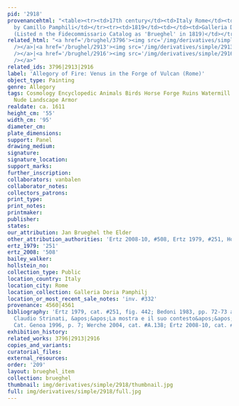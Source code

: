 ```yaml
---
pid: '2918'
provenancehtml: "<table><tr><td>17th century</td><td>Italy Rome</td><td>Possibly acquired
  by Camillo Pamphili</td></tr><tr><td>1819</td><td></td><td>Galleria Doria Pamphilj
  (Listed n the Fidecommissario Catalog as 'Brueghel' in 1819)</td></tr></table>"
related_html: "<a href='/brughel/3796'><img src='/img/derivatives/simple/3796/thumbnail.jpg'
  /></a>|<a href='/brughel/2913'><img src='/img/derivatives/simple/2913/thumbnail.jpg'
  /></a>|<a href='/brughel/2916'><img src='/img/derivatives/simple/2916/thumbnail.jpg'
  /></a>"
related_ids: 3796|2913|2916
label: 'Allegory of Fire: Venus in the Forge of Vulcan (Rome)'
object_type: Painting
genre: Allegory
tags: Cosmology Encyclopedic Animals Birds Horse Forge Ruins Watermill Van_Balen Volcano
  Nude Landscape Armor
realdate: ca. 1611
height_cm: '55'
width_cm: '95'
diameter_cm:
plate_dimensions:
support: Panel
drawing_medium:
signature:
signature_location:
support_marks:
further_inscription:
collaborators: vanbalen
collaborator_notes:
collectors_patrons:
print_type:
print_notes:
printmaker:
publisher:
states:
our_attribution: Jan Brueghel the Elder
other_attribution_authorities: 'Ertz 2008-10, #508, Ertz 1979, #251, Honig database'
ertz_1979: '251'
ertz_2008: '508'
bailey_walker:
hollstein_no:
collection_type: Public
location_country: Italy
location_city: Rome
location_collection: Galleria Doria Pamphilj
location_or_most_recent_sale_notes: 'inv. #332'
provenance: 4560|4561
bibliography: 'Ertz 1979, cat. #251, fig. 442; Bedoni 1983, pp. 72-73 as studio version;
  Claudio Strinati, &apos;&apos;La mostra e il suo contesto&apos;&apos;, in Exhibition
  Cat. Genoa 1996, p. 7; Werche 2004, cat. #A.138; Ertz 2008-10, cat. #508, pp. 1065-66'
exhibition_history:
related_works: 3796|2913|2916
copies_and_variants:
curatorial_files:
external_resources:
order: '209'
layout: brueghel_item
collection: brueghel
thumbnail: img/derivatives/simple/2918/thumbnail.jpg
full: img/derivatives/simple/2918/full.jpg
---
```

